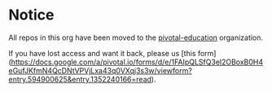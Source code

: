 # Notice

All repos in this org have been moved to the [pivotal-education](https://github.com/orgs/pivotal-education/) organization.

If you have lost access and want it back, please us [this form] (https://docs.google.com/a/pivotal.io/forms/d/e/1FAIpQLSfQ3el2OBoxB0H4eGufJKfmN4QcDNtVPVjLxa43q0VXqj3s3w/viewform?entry.594900625&entry.1352240166=read).

